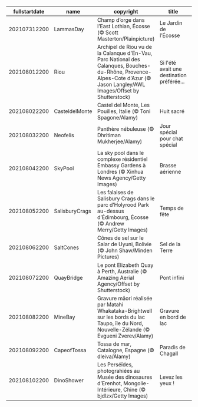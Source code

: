 |fullstartdate|name|copyright|title|image|
|--|--|--|--|--|
202107312200|LammasDay|Champ d’orge dans l’East Lothian, Écosse (© Scott Masterton/Plainpicture)|Le Jardin de l’Écosse|![](/fr-FR/2021/08/202107312200LammasDay.jpg)|
202108012200|Riou|Archipel de Riou vu de la Calanque d'En-Vau, Parc National des Calanques, Bouches-du-Rhône, Provence-Alpes-Cote d'Azur (© Jason Langley/AWL Images/Offset by Shutterstock)|Si l'été avait une destination préférée...|![](/fr-FR/2021/08/202108012200Riou.jpg)|
202108022200|CasteldelMonte|Castel del Monte, Les Pouilles, Italie (© Toni Spagone/Alamy)|Huit sacré|![](/fr-FR/2021/08/202108022200CasteldelMonte.jpg)|
202108032200|Neofelis|Panthère nébuleuse (© Dhritiman Mukherjee/Alamy)|Jour spécial pour chat spécial|![](/fr-FR/2021/08/202108032200Neofelis.jpg)|
202108042200|SkyPool|La sky pool dans le complexe résidentiel Embassy Gardens à Londres  (© Xinhua News Agency/Getty Images)|Brasse aérienne|![](/fr-FR/2021/08/202108042200SkyPool.jpg)|
202108052200|SalisburyCrags|Les falaises de Salisbury Crags dans le parc d’Holyrood Park au-dessus d’Édimbourg, Écosse (© Andrew Merry/Getty Images)|Temps de fête|![](/fr-FR/2021/08/202108052200SalisburyCrags.jpg)|
202108062200|SaltCones|Cônes de sel sur le Salar de Uyuni, Bolivie (© John Shaw/Minden Pictures)|Sel de la Terre|![](/fr-FR/2021/08/202108062200SaltCones.jpg)|
202108072200|QuayBridge|Le pont Elizabeth Quay à Perth, Australie (© Amazing Aerial Agency/Offset by Shutterstock)|Pont infini|![](/fr-FR/2021/08/202108072200QuayBridge.jpg)|
202108082200|MineBay|Gravure māori réalisée par Matahi Whakataka-Brightwell sur les bords du lac Taupo, île du Nord, Nouvelle-Zélande (© Evgueni Zverev/Alamy)|Gravure en bord de lac|![](/fr-FR/2021/08/202108082200MineBay.jpg)|
202108092200|CapeofTossa|Tossa de mar, Catalogne, Espagne (© dleiva/Alamy)|Paradis de Chagall|![](/fr-FR/2021/08/202108092200CapeofTossa.jpg)|
202108102200|DinoShower|Les Perséïdes, photograhiées au Musée des dinosaures d’Erenhot, Mongolie-Intérieure, Chine (© bjdlzx/Getty Images)|Levez les yeux !|![](/fr-FR/2021/08/202108102200DinoShower.jpg)|

